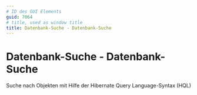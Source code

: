 ```yaml
---
# ID des GUI Elements
guid: 7064
# title, used as window title
title: Datenbank-Suche - Datenbank-Suche
---
```


# Datenbank-Suche - Datenbank-Suche

Suche nach Objekten mit Hilfe der Hibernate Query Language-Syntax (HQL)

